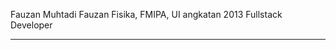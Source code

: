 Fauzan Muhtadi
Fauzan
Fisika, FMIPA, UI angkatan 2013
Fullstack Developer
_______________________________________________________________________________________________________________
